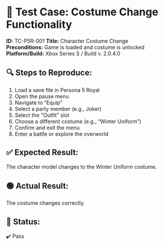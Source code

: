 # 🎯 Test Case: Costume Change Functionality

**ID:** TC-P5R-001
**Title:** Character Costume Change  
**Preconditions:** Game is loaded and costume is unlocked  
**Platform/Build:** Xbox Series S / Build v. 2.0.4.0

## 🔍 Steps to Reproduce:
1. Load a save file in Persona 5 Royal  
2. Open the pause menu  
3. Navigate to “Equip”  
4. Select a party member (e.g., Joker)  
5. Select the "Outfit" slot  
6. Choose a different costume (e.g., “Winter Uniform”)  
7. Confirm and exit the menu  
8. Enter a battle or explore the overworld

## ✅ Expected Result:
The character model changes to the Winter Uniform costume.

## 🟢 Actual Result:
The costume changes correctly.

## 🧪 Status:
✔️ Pass
